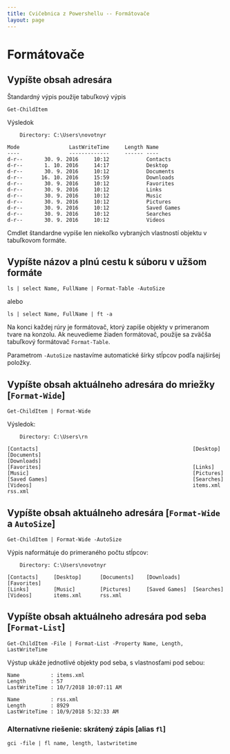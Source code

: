 ```yaml
---
title: Cvičebnica z Powershellu -- Formátovače
layout: page
---
```


Formátovače
===========

Vypíšte obsah adresára
----------------------
Štandardný výpis použije tabuľkový výpis

    Get-ChildItem
    
Výsledok
    
        Directory: C:\Users\novotnyr

    Mode                LastWriteTime     Length Name
    ----                -------------     ------ ----
    d-r--       30. 9. 2016     10:12            Contacts
    d-r--       1. 10. 2016     14:17            Desktop
    d-r--       30. 9. 2016     10:12            Documents
    d-r--      16. 10. 2016     15:59            Downloads
    d-r--       30. 9. 2016     10:12            Favorites
    d-r--       30. 9. 2016     10:12            Links
    d-r--       30. 9. 2016     10:12            Music
    d-r--       30. 9. 2016     10:12            Pictures
    d-r--       30. 9. 2016     10:12            Saved Games
    d-r--       30. 9. 2016     10:12            Searches
    d-r--       30. 9. 2016     10:12            Videos

Cmdlet štandardne vypíše len niekoľko vybraných vlastností objektu v
tabuľkovom formáte.

Vypíšte názov a plnú cestu k súboru v užšom formáte
---------------------------------------------------

	ls | select Name, FullName | Format-Table -AutoSize

alebo

	ls | select Name, FullName | ft -a

Na konci každej rúry je formátovač, ktorý zapíše objekty v primeranom tvare na konzolu. Ak neuvedieme žiaden formátovač, použije sa zväčša tabuľkový formátovač `Format-Table`.

Parametrom `-AutoSize` nastavíme automatické šírky stĺpcov podľa najširšej položky.

Vypíšte obsah aktuálneho adresára do mriežky [`Format-Wide`]
------------------------------------------------------------

    Get-ChildItem | Format-Wide

Výsledok:

        Directory: C:\Users\rn

    [Contacts]                                                  [Desktop]
    [Documents]                                                 [Downloads]
    [Favorites]                                                 [Links]
    [Music]                                                     [Pictures]
    [Saved Games]                                               [Searches]
    [Videos]                                                    items.xml
    rss.xml

Vypíšte obsah aktuálneho adresára [`Format-Wide` a `AutoSize`]
--------------------------------------------------------------

    Get-ChildItem | Format-Wide -AutoSize

Výpis naformátuje do primeraného počtu stĺpcov:

        Directory: C:\Users\novotnyr

    [Contacts]     [Desktop]      [Documents]    [Downloads]    [Favorites]    
    [Links]        [Music]        [Pictures]     [Saved Games]  [Searches]
    [Videos]       items.xml      rss.xml

Vypíšte obsah aktuálneho adresára pod seba [`Format-List`]
----------------------------------------------------------

    Get-ChildItem -File | Format-List -Property Name, Length, LastWriteTime

Výstup ukáže jednotlivé objekty pod seba, s vlastnosťami pod sebou:

    Name          : items.xml
    Length        : 57
    LastWriteTime : 10/7/2018 10:07:11 AM
    
    Name          : rss.xml
    Length        : 8929
    LastWriteTime : 10/9/2018 5:32:33 AM

### Alternatívne riešenie: skrátený zápis [alias `fl`]

    gci -file | fl name, length, lastwritetime